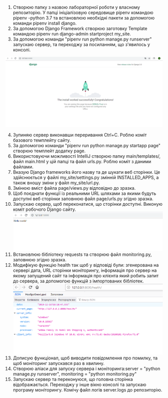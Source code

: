 1. Створюю папку з назвою лабораторної роботи у власному репозиторію. У папці ініціалізовую середовище pipenv командою pipenv -python 3.7 та встановлюю необхідні пакети за допомогою команди pipenv install django.
2. За допомогою Django Framework створюю заготовку Template командою pipenv run django-admin startproject my_site.
3. За допомогою команди "pipenv run python manage.py runserver" запускаю сервер, та переходжу за посиланням, що з'явилось у консолі.

![31](https://github.com/IK-31-Kachor/star/blob/master/Lab3/image/31.PNG)

4. Зупиняю сервер виконавши переривання Ctrl+C. Роблю коміт базового темплейту сайту.
5. За допомогою команди "pipenv run python manage.py startapp page" створюю темплейт додатку page.
6. Використовуючи можливості IntelliJ створюю папку main/templates/, файл main.html у цій папці та файл urls.py. Роблю коміт з даними файлами.
7. Вказую Django frameworks його назву та де шукати веб сторінки. Це здійснюється у файлі my_site/settings.py змінній INSTALLED_APPS, а також вношу зміни у файл my_site/url.py.
8. Змінюю вміст файла page/views.py відповідно до зразка.
9. Щоб поєднати функції із реальними URL шляхами за якими будуть доступні веб сторінки заповнюю файл page/urls.py згідно зразка.
10. Запускаю сервер, щоб переконатися, що сторінки доступні. Виконую коміт робочого Django сайту.
![32](https://github.com/IK-31-Kachor/star/blob/master/Lab3/image/32.PNG)
11. Встановлюю бібліотеку requests та створюю файл monitоring.py, заповнюю згідно зразка.
12. Модифікую функцію health так щоб у відповіді були: згенерована на сервері дата, URL сторінки моніторингу, інформація про сервер на якому запущений сайт та інформація про клієнта який робить запит до сервера, за допомогою функцій з імпортованих бібліотек.
![33](https://github.com/IK-31-Kachor/star/blob/master/Lab3/image/33.PNG)
13. Дописую функціонал, щоб виводити повідомлення про помилку, та щоб моніторинг запускався раз в хвилину.
14. Створюю аліаси для запуску сервера і моніторинга:server = "python manage.py runserver", monitoring = "python monitoring.py"
15. Запускаю сервер та переконуюся, що головна сторінка відображається. Переходжу у інше вікно консолі та запускаю програму моніторингу. Комічу файл логів server.logs до репозиторію.
